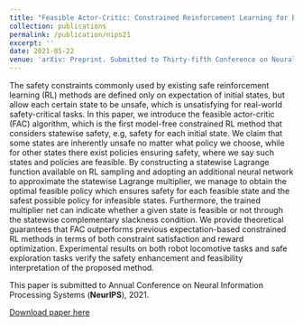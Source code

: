 ```yaml
---
title: "Feasible Actor-Critic: Constrained Reinforcement Learning for Ensuring Statewise Safety"
collection: publications
permalink: /publication/nips21
excerpt: ''
date: 2021-05-22
venue: 'arXiv: Preprint. Submitted to Thirty-fifth Conference on Neural Information Processing Systems (NeurIPS)'
---
```


The safety constraints commonly used by existing safe reinforcement learning (RL) methods are defined only on expectation of initial states, but allow each certain state to be unsafe, which is unsatisfying for real-world safety-critical tasks. In this paper, we introduce the feasible actor-critic (FAC) algorithm, which is the first model-free constrained RL method that considers statewise safety, e.g, safety for each initial state. We claim that some states are inherently unsafe no matter what policy we choose, while for other states there exist policies ensuring safety, where we say such states and policies are feasible. By constructing a statewise Lagrange function available on RL sampling and adopting an additional neural network to approximate the statewise Lagrange multiplier, we manage to obtain the optimal feasible policy which ensures safety for each feasible state and the safest possible policy for infeasible states. Furthermore, the trained multiplier net can indicate whether a given state is feasible or not through the statewise complementary slackness condition. We provide theoretical guarantees that FAC outperforms previous expectation-based constrained RL methods in terms of both constraint satisfaction and reward optimization. Experimental results on both robot locomotive tasks and safe exploration tasks verify the safety enhancement and feasibility interpretation of the proposed method.

This paper is submitted to Annual Conference on Neural Information Processing Systems (**NeurIPS**),  2021.

[Download paper here](http://mahaitongdae.github.io/files/nips21.pdf)

<!-- Recommended citation: Your Name, You. (2010). "Paper Title Number 2." <i>Journal 1</i>. 1(2). -->

<!--Bibtex: -->

